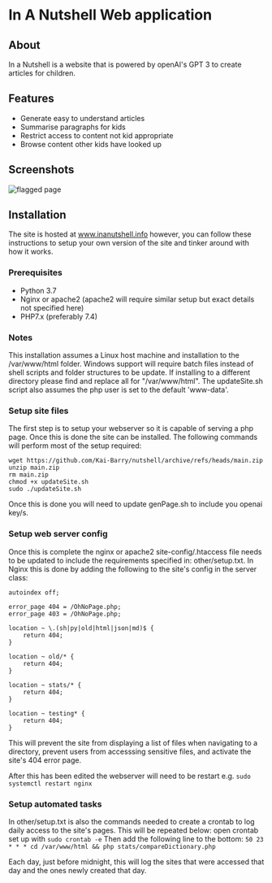 # In A Nutshell Web application

## About

In a Nutshell is a website that is powered by openAI's GPT 3 to create articles for children.

## Features

- Generate easy to understand articles
- Summarise paragraphs for kids
- Restrict access to content not kid appropriate
- Browse content other kids have looked up

## Screenshots

![flagged page](https://user-images.githubusercontent.com/88063818/196042984-d651d11e-5a45-404c-9672-27b3df030ebc.PNG)

## Installation

The site is hosted at www.inanutshell.info however, you can follow these instructions to setup your own version of the site and tinker around with how it works.

### Prerequisites

- Python 3.7
- Nginx or apache2 (apache2 will require similar setup but exact details not specified here)
- PHP7.x (preferably 7.4)

### Notes

This installation assumes a Linux host machine and installation to the /var/www/html folder.
Windows support will require batch files instead of shell scripts and folder structures to be update.
If installing to a different directory please find and replace all for "/var/www/html".
The updateSite.sh script also assumes the php user is set to the default 'www-data'.

### Setup site files

The first step is to setup your webserver so it is capable of serving a php page.
Once this is done the site can be installed.
The following commands will perform most of the setup required:
```
wget https://github.com/Kai-Barry/nutshell/archive/refs/heads/main.zip
unzip main.zip
rm main.zip
chmod +x updateSite.sh
sudo ./updateSite.sh
```

Once this is done you will need to update genPage.sh to include you openai key/s.

### Setup web server config

Once this is complete the nginx or apache2 site-config/.htaccess file needs to be updated to include the requirements specified in: other/setup.txt.
In Nginx this is done by adding the following to the site's config in the server class:
```
autoindex off;

error_page 404 = /OhNoPage.php;
error_page 403 = /OhNoPage.php;

location ~ \.(sh|py|old|html|json|md)$ {
    return 404;
}

location ~ old/* {
    return 404;
}

location ~ stats/* {
    return 404;
}

location ~ testing* {
    return 404;
}
```
This will prevent the site from displaying a list of files when navigating to a directory, prevent users from accesssing sensitive files, and activate the site's 404 error page.

After this has been edited the webserver will need to be restart e.g. `sudo systemctl restart nginx`

### Setup automated tasks

In other/setup.txt is also the commands needed to create a crontab to log daily access to the site's pages.
This will be repeated below:
open crontab set up with
`sudo crontab -e`
Then add the following line to the bottom:
`50 23 * * * cd /var/www/html && php stats/compareDictionary.php`

Each day, just before midnight, this will log the sites that were accessed that day and the ones newly created that day.